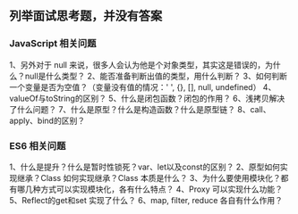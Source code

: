 ## 列举面试思考题，并没有答案

### JavaScript 相关问题
1、另外对于 null 来说，很多人会认为他是个对象类型，其实这是错误的，为什么？null是什么类型？
2、能否准备判断出值的类型，用什么判断？
3、如何判断一个变量是否为空值？（变量没有值的情况：' ', {}, [], null, undefined）
4、valueOf与toString的区别？
5、什么是闭包函数？闭包的作用？
6、浅拷贝解决了什么问题？
7、什么是原型？什么是构造函数？什么是原型链？
8、call、apply、bind的区别？

### ES6 相关问题
1、什么是提升？什么是暂时性锁死？var、let以及const的区别？
2、原型如何实现继承？Class 如何实现继承？Class 本质是什么？
3、为什么要使用模块化？都有哪几种方式可以实现模块化，各有什么特点？
4、Proxy 可以实现什么功能？
5、Reflect的get和set 实现了什么？
6、map, filter, reduce 各自有什么作用？